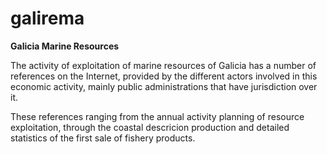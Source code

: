 # galirema
__Galicia Marine Resources__

The activity of exploitation of marine resources of Galicia has a number of references on the Internet, provided by the different actors involved in this economic activity, mainly public administrations that have jurisdiction over it.

These references ranging from the annual activity planning of resource exploitation, through the coastal descricion production and detailed statistics of the first sale of fishery products.

